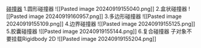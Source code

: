 [碰撞器](file:///D:/Obsidian%20Unity/Unity/Unity%E5%9B%9B%E9%83%A8%E6%9B%B2/Assets/Scripts/Unity%C2%B7%E6%A0%B8%E5%BF%83/2D%E7%9B%B8%E5%85%B3/2D%E7%89%A9%E7%90%86%E7%B3%BB%E7%BB%9F/Lesson16_%E7%A2%B0%E6%92%9E%E5%99%A8.cs)
1.圆形碰撞器
![[Pasted image 20240919155040.png]]
2.盒状碰撞器
![[Pasted image 20240919160957.png]]
3.多边形碰撞器
![[Pasted image 20240919155109.png]]
4.边界碰撞器
![[Pasted image 20240919155125.png]]
5.胶囊碰撞器
![[Pasted image 20240919155144.png]]
6.复合碰撞器
子对象不要挂载Rigidbody 2D
![[Pasted image 20240919155204.png]]